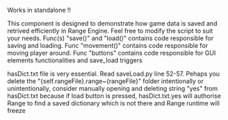 Works in standalone !!

This component is designed to demonstrate how game data is saved and retrived efficiently in Range Engine.
Feel free to modify the script to suit your needs.
Func(s) "save()" and "load()" contains code responsible for saving and loading.
Func "movement()" contains code responsible for moving player around.
Func "buttons" contains code responsible for GUI elements functionalities and save_load triggers

hasDict.txt file is very essential. Read saveLoad.py line 52-57.
Pehaps you delete the "{self.rangeFile}.range~{rangeFile}" folder intentionally or unintentionally,
consider manually opening and deleting string "yes" from hasDict.txt because if load button is pressed,
hasDict.txt.yes will authorise Range to find a saved dictionary which is not there and Range runtime will freeze
